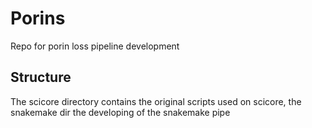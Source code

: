 # Porins
Repo for porin loss pipeline development
## Structure
The scicore directory contains the original scripts used on scicore, the snakemake dir the developing of the snakemake pipe
